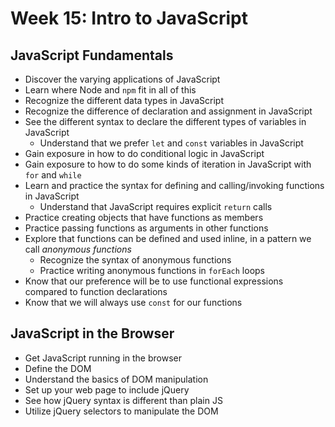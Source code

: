 # Week 15: Intro to JavaScript

## JavaScript Fundamentals

- Discover the varying applications of JavaScript
- Learn where Node and `npm` fit in all of this
- Recognize the different data types in JavaScript
- Recognize the difference of declaration and assignment in JavaScript
- See the different syntax to declare the different types of variables in JavaScript
  - Understand that we prefer `let` and `const` variables in JavaScript
- Gain exposure in how to do conditional logic in JavaScript
- Gain exposure to how to do some kinds of iteration in JavaScript with `for` and `while`
- Learn and practice the syntax for defining and calling/invoking functions in JavaScript
  - Understand that JavaScript requires explicit `return` calls
- Practice creating objects that have functions as members
- Practice passing functions as arguments in other functions
- Explore that functions can be defined and used inline, in a pattern we call _anonymous functions_
  - Recognize the syntax of anonymous functions
  - Practice writing anonymous functions in `forEach` loops
- Know that our preference will be to use functional expressions compared to function declarations
- Know that we will always use `const` for our functions

## JavaScript in the Browser
- Get JavaScript running in the browser
- Define the DOM
- Understand the basics of DOM manipulation
- Set up your web page to include jQuery
- See how jQuery syntax is different than plain JS
- Utilize jQuery selectors to manipulate the DOM

